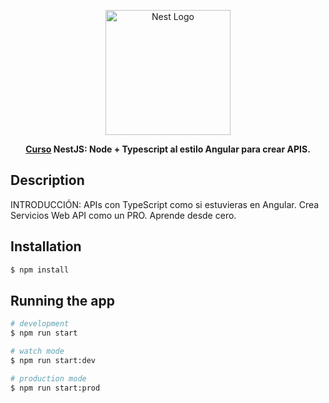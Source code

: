 <p align="center">
  <a href="http://nestjs.com/" target="blank"><img src="https://nestjs.com/img/logo-small.svg" width="200" alt="Nest Logo" /></a>
</p>

[circleci-image]: https://img.shields.io/circleci/build/github/nestjs/nest/master?token=abc123def456
[circleci-url]: https://circleci.com/gh/nestjs/nest

  <p align="center"><b><a href="https://www.udemy.com/share/101sVU3@F_3pLsqsDnshBytVhJj9IjedOQTBBwtZkXVFlrcenCT8Pzv0gms8kItPMM7jPxUm/" target="_blank">Curso</a> NestJS: Node + Typescript al estilo Angular para crear APIS.</b></p>

## Description

INTRODUCCIÓN: APIs con TypeScript como si estuvieras en Angular. Crea Servicios Web API como un PRO. Aprende desde cero.

## Installation

```bash
$ npm install
```

## Running the app

```bash
# development
$ npm run start

# watch mode
$ npm run start:dev

# production mode
$ npm run start:prod
```
